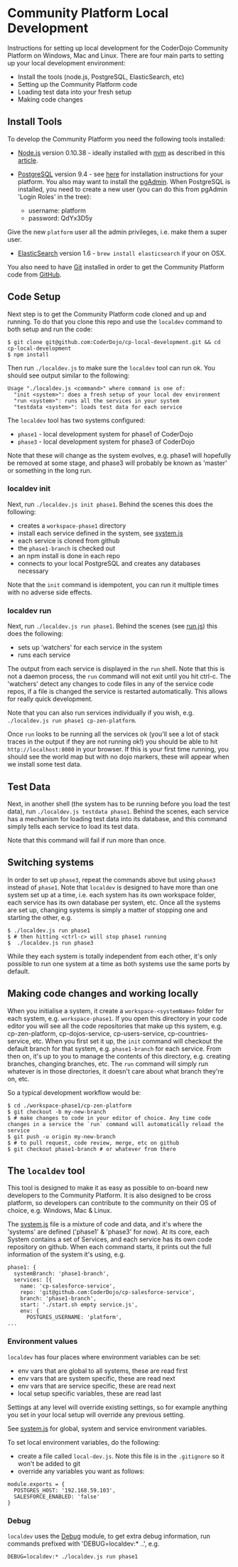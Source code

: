# Community Platform Local Development

Instructions for setting up local development for the CoderDojo Community Platform on Windows, Mac and Linux. There are four main parts to setting up your local development environment:

* Install the tools (node.js, PostgreSQL, ElasticSearch, etc)
* Setting up the Community Platform code
* Loading test data into your fresh setup
* Making code changes

## Install Tools

To develop the Community Platform you need the following tools installed:

* [Node.js](http://nodejs.org) version 0.10.38 - ideally installed with [nvm](https://github.com/creationix/nvm) as described in this [article](http://www.nearform.com/nodecrunch/nodejs-sudo-free/).

* [PostgreSQL](http://www.postgresql.org/) version 9.4 - see [here](https://wiki.postgresql.org/wiki/Detailed_installation_guides) for installation instructions for your platform. You also may want to install the [pgAdmin](http://www.pgadmin.org/). When PostgreSQL is installed, you need to create a new user (you can do this from pgAdmin 'Login Roles' in the tree):
  * username: platform
  * password: QdYx3D5y

Give the new `platform` user all the admin privileges, i.e. make them a super user. 

* [ElasticSearch](https://www.elastic.co/) version 1.6 - `brew install elasticsearch` if your on OSX. 

You also need to have [Git](https://git-scm.com/) installed in order to get the Community Platform code from [GitHub](https://github.com/coderdojo).

## Code Setup

Next step is to get the Community Platform code cloned and up and running. To do that you clone this repo and use the `localdev` command to both setup and run the code:

```
$ git clone git@github.com:CoderDojo/cp-local-development.git && cd cp-local-development
$ npm install
```

Then run `./localdev.js` to make sure the `localdev` tool can run ok. You should see output similar to the following:

```
Usage "./localdev.js <command>" where command is one of:
  "init <system>": does a fresh setup of your local dev environment
  "run <system>": runs all the services in your system
  "testdata <system>": loads test data for each service
```

The `localdev` tool has two systems configured:

* `phase1` - local development system for phase1 of CoderDojo
* `phase3` - local development system for phase3 of CoderDojo

Note that these will change as the system evolves, e.g. phase1 will hopefully be removed at some stage, and phase3 will probably be known as 'master' or something in the long run.

### localdev init

Next, run `./localdev.js init phase1`. Behind the scenes this does the following:

* creates a `workspace-phase1` directory
* install each service defined in the system, see [system.js](system.js)
* each service is cloned from github
* the `phase1-branch` is checked out
* an npm install is done in each repo
* connects to your local PostgreSQL and creates any databases necessary

Note that the `init` command is idempotent, you can run it multiple times with no adverse side effects.

### localdev run

Next, run `./localdev.js run phase1`. Behind the scenes (see [run.js](run.js)) this does the following:

* sets up 'watchers' for each service in the system
* runs each service

The output from each service is displayed in the `run` shell. Note that this is not a daemon process, the `run` command will not exit until you hit ctrl-c. The 'watchers' detect any changes to code files in any of the service code repos, if a file is changed the service is restarted automatically. This allows for really quick development.

Note that you can also run services individually if you wish, e.g. `./localdev.js run phase1 cp-zen-platform`.

Once `run` looks to be running all the services ok (you'll see a lot of stack traces in the output if they are not running ok!) you should be able to hit `http://localhost:8000` in your browser. If this is your first time running, you should see the world map but with no dojo markers, these will appear when we install some test data.

## Test Data

Next, in another shell (the system has to be running before you load the test data), run `./localdev.js testdata phase1`. Behind the scenes, each service has a mechanism for loading test data into its database, and this command simply tells each service to load its test data.

Note that this command will fail if run more than once.

## Switching systems

In order to set up `phase3`, repeat the commands above but using `phase3` instead of `phase1`. Note that `localdev` is designed to have more than one system set up at a time, i.e. each system has its own workspace folder, each service has its own database per system, etc. Once all the systems are set up, changing systems is simply a matter of stopping one and starting the other, e.g.

```
$ ./localdev.js run phase1
$ # then hitting <ctrl-c> will stop phase1 running
$  ./localdev.js run phase3
```

While they each system is totally independent from each other, it's only possible to run one system at a time as both systems use the same ports by default.

## Making code changes and working locally

When you initialise a system, it create a `workspace-<systemName>` folder for each system, e.g. `workspace-phase1`. If you open this directory in your code editor you will see all the code repositories that make up this system, e.g. cp-zen-platform, cp-dojos-service, cp-users-service, cp-countries-service, etc. When you first set it up, the `init` command will checkout the default branch for that system, e.g. `phase1-branch` for each service. From then on, it's up to you to manage the contents of this directory, e.g. creating branches, changing branches, etc. The `run` command will simply run whatever is in those directories, it doesn't care about what branch they're on, etc.

So a typical development workflow would be:

```
$ cd ./workspace-phase1/cp-zen-platform
$ git checkout -b my-new-branch
$ # make changes to code in your editor of choice. Any time code changes in a service the `run` command will automatically reload the service
$ git push -u origin my-new-branch
$ # to pull request, code review, merge, etc on github
$ git checkout phase1-branch # or whatever from there
```

## The `localdev` tool

This tool is designed to make it as easy as possible to on-board new developers to the Community Platform. It is also designed to be cross platform, so developers can contribute to the community on their OS of choice, e.g. Windows, Mac & Linux.

The [system.js](system.js) file is a mixture of code and data, and it's where the 'systems' are defined ('phase1' & 'phase3' for now). At its core, each System contains a set of Services, and each service has its own code repository on github. When each command starts, it prints out the full information of the system it's using, e.g. 

```
phase1: {
  systemBranch: 'phase1-branch',
  services: [{
    name: 'cp-salesforce-service',
    repo: 'git@github.com:CoderDojo/cp-salesforce-service',
    branch: 'phase1-branch',
    start: './start.sh empty service.js',
    env: {
      POSTGRES_USERNAME: 'platform',
...
```

### Environment values

`localdev` has four places where environment variables can be set:

* env vars that are global to all systems, these are read first
* env vars that are system specific, these are read next
* env vars that are service specific, these are read next
* local setup specific variables, these are read last

Settings at any level will override existing settings, so for example anything you set in your local setup will override any previous setting.

See [system.js](system.js) for global, system and service environment variables.

To set local environment variables, do the following:

* create a file called `local-dev.js`. Note this file is in the `.gitignore` so it won't be added to git
* override any variables you want as follows:

```
module.exports = {
  POSTGRES_HOST: '192.168.59.103',
  SALESFORCE_ENABLED: 'false'
}
```

### Debug

`localdev` uses the [Debug](http://npm.im/debug) module, to get extra debug information, run commands prefixed with 'DEBUG=localdev:* ..', e.g.

```
DEBUG=localdev:* ./localdev.js run phase1
```

